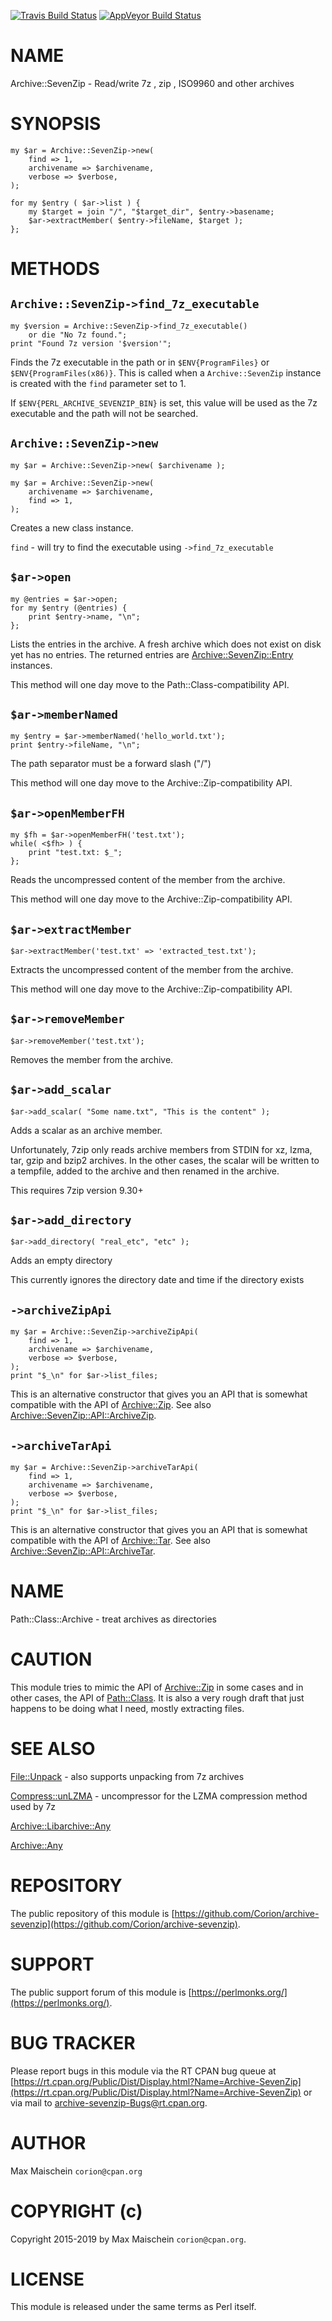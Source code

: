 
[![Travis Build Status](https://travis-ci.org/Corion/Archive-SevenZip.svg?branch=master)](https://travis-ci.org/Corion/Archive-SevenZip)
[![AppVeyor Build Status](https://ci.appveyor.com/api/projects/status/github/Corion/Archive-SevenZip?branch=master&svg=true)](https://ci.appveyor.com/project/Corion/Archive-SevenZip)

# NAME

Archive::SevenZip - Read/write 7z , zip , ISO9960 and other archives

# SYNOPSIS

    my $ar = Archive::SevenZip->new(
        find => 1,
        archivename => $archivename,
        verbose => $verbose,
    );

    for my $entry ( $ar->list ) {
        my $target = join "/", "$target_dir", $entry->basename;
        $ar->extractMember( $entry->fileName, $target );
    };

# METHODS

## `Archive::SevenZip->find_7z_executable`

    my $version = Archive::SevenZip->find_7z_executable()
        or die "No 7z found.";
    print "Found 7z version '$version'";

Finds the 7z executable in the path or in `$ENV{ProgramFiles}`
or `$ENV{ProgramFiles(x86)}`. This is called
when a `Archive::SevenZip` instance is created with the `find`
parameter set to 1.

If `$ENV{PERL_ARCHIVE_SEVENZIP_BIN}` is set, this value will be used as
the 7z executable and the path will not be searched.

## `Archive::SevenZip->new`

    my $ar = Archive::SevenZip->new( $archivename );

    my $ar = Archive::SevenZip->new(
        archivename => $archivename,
        find => 1,
    );

Creates a new class instance.

`find` - will try to find the executable using `->find_7z_executable`

## `$ar->open`

    my @entries = $ar->open;
    for my $entry (@entries) {
        print $entry->name, "\n";
    };

Lists the entries in the archive. A fresh archive which does not
exist on disk yet has no entries. The returned entries
are [Archive::SevenZip::Entry](https://metacpan.org/pod/Archive::SevenZip::Entry) instances.

This method will one day move to the Path::Class-compatibility
API.

## `$ar->memberNamed`

    my $entry = $ar->memberNamed('hello_world.txt');
    print $entry->fileName, "\n";

The path separator must be a forward slash ("/")

This method will one day move to the Archive::Zip-compatibility
API.

## `$ar->openMemberFH`

    my $fh = $ar->openMemberFH('test.txt');
    while( <$fh> ) {
        print "test.txt: $_";
    };

Reads the uncompressed content of the member from the archive.

This method will one day move to the Archive::Zip-compatibility
API.

## `$ar->extractMember`

    $ar->extractMember('test.txt' => 'extracted_test.txt');

Extracts the uncompressed content of the member from the archive.

This method will one day move to the Archive::Zip-compatibility
API.

## `$ar->removeMember`

    $ar->removeMember('test.txt');

Removes the member from the archive.

## `$ar->add_scalar`

    $ar->add_scalar( "Some name.txt", "This is the content" );

Adds a scalar as an archive member.

Unfortunately, 7zip only reads archive members from STDIN
for  xz, lzma, tar, gzip and bzip2 archives.
In the other cases, the scalar will be written to a tempfile, added to the
archive and then renamed in the archive.

This requires 7zip version 9.30+

## `$ar->add_directory`

    $ar->add_directory( "real_etc", "etc" );

Adds an empty directory

This currently ignores the directory date and time if the directory
exists

## `->archiveZipApi`

    my $ar = Archive::SevenZip->archiveZipApi(
        find => 1,
        archivename => $archivename,
        verbose => $verbose,
    );
    print "$_\n" for $ar->list_files;

This is an alternative constructor that gives you an API
that is somewhat compatible with the API of [Archive::Zip](https://metacpan.org/pod/Archive::Zip).
See also [Archive::SevenZip::API::ArchiveZip](https://metacpan.org/pod/Archive::SevenZip::API::ArchiveZip).

## `->archiveTarApi`

    my $ar = Archive::SevenZip->archiveTarApi(
        find => 1,
        archivename => $archivename,
        verbose => $verbose,
    );
    print "$_\n" for $ar->list_files;

This is an alternative constructor that gives you an API
that is somewhat compatible with the API of [Archive::Tar](https://metacpan.org/pod/Archive::Tar).
See also [Archive::SevenZip::API::ArchiveTar](https://metacpan.org/pod/Archive::SevenZip::API::ArchiveTar).

# NAME

Path::Class::Archive - treat archives as directories

# CAUTION

This module tries to mimic the API of [Archive::Zip](https://metacpan.org/pod/Archive::Zip) in some cases
and in other cases, the API of [Path::Class](https://metacpan.org/pod/Path::Class). It is also a very rough
draft that just happens to be doing what I need, mostly extracting
files.

# SEE ALSO

[File::Unpack](https://metacpan.org/pod/File::Unpack) - also supports unpacking from 7z archives

[Compress::unLZMA](https://metacpan.org/pod/Compress::unLZMA) - uncompressor for the LZMA compression method used by 7z

[Archive::Libarchive::Any](https://metacpan.org/pod/Archive::Libarchive::Any)

[Archive::Any](https://metacpan.org/pod/Archive::Any)

# REPOSITORY

The public repository of this module is
[https://github.com/Corion/archive-sevenzip](https://github.com/Corion/archive-sevenzip).

# SUPPORT

The public support forum of this module is
[https://perlmonks.org/](https://perlmonks.org/).

# BUG TRACKER

Please report bugs in this module via the RT CPAN bug queue at
[https://rt.cpan.org/Public/Dist/Display.html?Name=Archive-SevenZip](https://rt.cpan.org/Public/Dist/Display.html?Name=Archive-SevenZip)
or via mail to [archive-sevenzip-Bugs@rt.cpan.org](https://metacpan.org/pod/archive-sevenzip-Bugs@rt.cpan.org).

# AUTHOR

Max Maischein `corion@cpan.org`

# COPYRIGHT (c)

Copyright 2015-2019 by Max Maischein `corion@cpan.org`.

# LICENSE

This module is released under the same terms as Perl itself.
